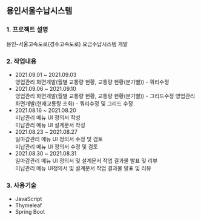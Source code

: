 ## 용인서울수납시스템
### 1. 프로젝트 설명
용인-서울고속도로(경수고속도로) 요금수납시스템 개발
### 2. 작업내용
 - 2021.09.01 ~ 2021.09.03   
 영업관리 화면개발(월별 교통량 현황, 교통량 현황(분기별)) - 쿼리수정
 - 2021.09.06 ~ 2021.09.10   
 영업관리 화면개발(월별 교통량 현황, 교통량 현황(분기별)) - 그리드수정
 영업관리 화면개발(현재교통량 조회) - 쿼리수정 및 그리드 수정
 - 2021.08.16 ~ 2021.08.20   
 미납관리 메뉴 UI 정의서 작성    
 미납관리 메뉴 UI 설계문서 작성      
 - 2021.08.23 ~ 2021.08.27   
 일마감관리 메뉴 UI 정의서 수정 및 검토    
 미납관리 메뉴 UI 정의서 수정 및 검토      
 - 2021.08.30 ~ 2021.08.31   
 일마감관리 메뉴 UI 정의서 및 설계문서 작업 결과물 발표 및 리뷰   
 미납관리 메뉴 UI정의서 및 설계문서 작업 결과물 발표 및 리뷰   
### 3. 사용기술   
 - JavaScript
 - Thymeleaf
 - Spring Boot
